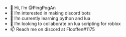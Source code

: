 - 👋 Hi, I’m @PingPogAn
- 👀 I’m interested in making discord bots
- 🌱 I’m currently learning python and lua
- 💞️ I’m looking to collaborate on lua scripting for roblox
- 📫 Reach me on discord at Flooffen#1175

<!---
PingPogAn/PingPogAn is a ✨ special ✨ repository because its `README.md` (this file) appears on your GitHub profile.
You can click the Preview link to take a look at your changes.
--->
